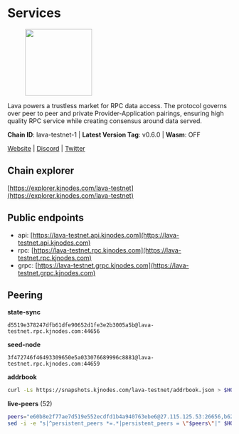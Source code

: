 # Services

<figure><img src="https://raw.githubusercontent.com/kj89/testnet_manuals/main/pingpub/logos/lava.png" width="150" alt=""><figcaption></figcaption></figure>

Lava powers a trustless market for RPC data access. The protocol  governs over peer to peer and private Provider-Application pairings,  ensuring high quality RPC service while creating consensus around data served.

**Chain ID**: lava-testnet-1 | **Latest Version Tag**: v0.6.0 | **Wasm**: OFF

[Website](https://lavanet.xyz) | [Discord](https://discord.com/invite/Tbk5NxTCdA) | [Twitter](https://twitter.com/lavanetxyz)




## Chain explorer
[https://explorer.kjnodes.com/lava-testnet](https://explorer.kjnodes.com/lava-testnet)

## Public endpoints

* api: [https://lava-testnet.api.kjnodes.com](https://lava-testnet.api.kjnodes.com)
* rpc: [https://lava-testnet.rpc.kjnodes.com](https://lava-testnet.rpc.kjnodes.com)
* grpc: [https://lava-testnet.grpc.kjnodes.com](https://lava-testnet.grpc.kjnodes.com)

## Peering

**state-sync**

```text
d5519e378247dfb61dfe90652d1fe3e2b3005a5b@lava-testnet.rpc.kjnodes.com:44656
```

**seed-node**

```text
3f472746f46493309650e5a033076689996c8881@lava-testnet.rpc.kjnodes.com:44659
```

**addrbook**
```bash
curl -Ls https://snapshots.kjnodes.com/lava-testnet/addrbook.json > $HOME/.lava/config/addrbook.json
```

**live-peers** (52)
```bash
peers="e60b8e2f77ae7d519e552ecdfd1b4a940763ebe6@27.115.125.53:26656,b62eb3baed171ab5654292e5e35d56a1287693c9@45.32.66.24:26656,2da2e10009a11cbdd56f7f272186eef06d805ef7@178.63.26.94:44656,ef6e9620807e7e4614fd8e02722f8075ec277544@199.175.98.122:26656,f0679f7ee5038bb29d7cf1b823a44d6539484184@107.175.179.100:26656,c69864d1c6dd7132f2f65eafec6e6828938c5c8d@37.221.198.252:26666,4732ed188fbe7603f81d9f4c825397277bb72217@5.75.235.195:26656,370ae92bd28701e0c1d8dc912ccf0d40fe0db3d5@157.90.245.166:26656,11a19d02406bee18a39e782f606d710d353de428@210.75.253.161:26656,8a089094624f27698f365402a059b8b810532805@207.180.229.129:26656,a2afdc48785be73f208af349e78d632b5556cc01@5.75.226.151:26656,9a151159039fd8abce61ddb21e5342605787792b@5.75.228.39:26656,c0efea9152aed75fcf3022b8af45243818c59d6a@49.12.13.104:26656,3173b2d34ce415ee9a1bf08646d85688bf49e299@5.189.186.222:36656,e1383b216c42acc842193c5ac7321ce6c0d73db0@78.47.37.142:26656,4ad3f3731073a016fa0c99118b2a5a2d313928f5@207.180.233.148:26656,5c2a752c9b1952dbed075c56c600c3a79b58c395@185.16.39.172:27066,4634ca7cefe997035440df1095915ed255e81296@49.12.189.98:26656,944389dd08321247c8ad687d904591a3d73d16c6@173.249.38.130:26656,e268a2ce255d51a93e6ec89ee73c233bbaec70f4@49.12.185.46:26656,877fb1670209bc2a347d7755388b677b330e98ea@95.216.9.42:26656,c5c98017339ce6d4d5d2a4fd0fb1aaeb966ef0f7@65.108.124.57:36656,1598a86c04a64d17fa15a07eb201f50c5d760842@75.119.136.106:26656,2cb465a7c919321978f89701b4ae07ac505f7ad8@194.163.184.228:26656,e83c0fdeb2b0e258bb559d657d0907b63635127a@159.69.149.85:26656,ade02cddf71489b79a2054a7c6ba2cab8a0abb18@185.163.125.232:26656,94bba76f57bc30a6c0afa4ca10cd54d0b247569d@38.242.221.85:26656,c83d7b205b2e80bd9a33c13161bd39d520988455@38.242.139.189:26656,225423c028aefaab9c66ba3e29620e13a2346532@83.171.248.213:26656,6f1f1414c63e9ffca9cb59fe4c847580da2020d6@109.123.235.222:10104,fdc3bd914360b1be8ee2e9f4a447223830527497@78.46.36.203:26656,cba6347ac83120324c34514d383f3e9835ac15e9@5.75.139.114:26656,bafcb5b7d86ae20859b72b4f5d47235e906ba7bf@185.169.252.210:26656,5e8d65796d939fc16fa0c955dfbd16c9c519606b@222.71.35.43:26656,d5ad7ae6caf54ef20a6dc04d30a55caac6c540c9@5.61.41.138:26656,ab924e7944c332bd1b52c8733e262bbdd33cb5ac@116.202.165.53:26656,1829486da26d7b88fb2a921798bb70f9218fc052@14.191.217.215:26656,46d0e0d8265d1c297d861e985ed49488ed3029a3@45.136.14.36:26656,ddafabd9760011a797952ab62c50b758f83ea7ca@65.109.112.20:11144,1550fe479ee2dcfa35f7dcd2c66f37a50d34b0e3@178.63.132.243:2237,f30d07170a092f82702e3c12334fa9fd828b71c6@168.119.124.130:47656,e5f324d671e8bba44cd8eef2cb5b6e46ccf4f95a@65.108.199.120:60756,1a18bdd0c259d604cda023a5e03eba2a25f5c045@94.19.249.187:27656,f00678dae0448ca33974a359bb1986e52b7ac19f@43.153.32.148:26656,dced9544a6a8529980dee3ef5b40a251ef06b763@157.97.108.38:20656,71f6af45c867266f81d81193013fcb4137351355@194.163.155.84:56656,695f9e8dad50fa524ed96c4d5df7afe12963995f@65.108.124.219:38656,dfa93668152cb6b3a822c987f9c22110a1c2f314@178.18.255.221:26656,b94a5a97c72e82a5d179b679d9e4086a2cd7c5f5@86.48.1.34:26656,e84082d8c5273ffb92baeb7da9ef78e05b0e2d5d@109.123.255.86:26656,e711b6631c3e5bb2f6c389cbc5d422912b05316b@213.239.216.252:33256,d5519e378247dfb61dfe90652d1fe3e2b3005a5b@65.109.68.190:44656"
sed -i -e "s|^persistent_peers *=.*|persistent_peers = \"$peers\"|" $HOME/.lava/config/config.toml
```
